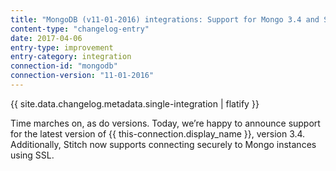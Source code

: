 ```yaml
---
title: "MongoDB (v11-01-2016) integrations: Support for Mongo 3.4 and SSL connections"
content-type: "changelog-entry"
date: 2017-04-06
entry-type: improvement
entry-category: integration
connection-id: "mongodb"
connection-version: "11-01-2016"
---
```


{{ site.data.changelog.metadata.single-integration | flatify }}

Time marches on, as do versions. Today, we’re happy to announce support for the latest version of {{ this-connection.display_name }}, version 3.4. Additionally, Stitch now supports connecting securely to Mongo instances using SSL.